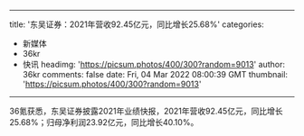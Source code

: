 
---
title: '东吴证券：2021年营收92.45亿元，同比增长25.68%'
categories: 
 - 新媒体
 - 36kr
 - 快讯
headimg: 'https://picsum.photos/400/300?random=9013'
author: 36kr
comments: false
date: Fri, 04 Mar 2022 08:00:39 GMT
thumbnail: 'https://picsum.photos/400/300?random=9013'
---

<div>   
36氪获悉，东吴证券披露2021年业绩快报，2021年营收92.45亿元，同比增长25.68%；归母净利润23.92亿元，同比增长40.10%。  
</div>
            